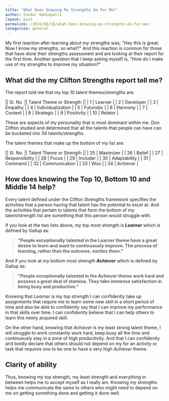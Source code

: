 ```yaml
---
title: 'What Does Knowing My Strengths Do For Me?'
author: Sundar Nadimpalli
layout: post
permalink: /2019/08/18/what-does-knowing-my-strengths-do-for-me/
categories: general
---
```


My first reaction after learning about my strengths was, "Hey this is great. Now I know my strengths, so what?" And this reaction is common for those that have done their strengths assessment and are looking at their report for the first time. Another question that I keep asking myself is, "How do I make use of my strengths to improve my situation?" 

## What did the my Clifton Strengths report tell me?

The report told me that my top 10 talent themes/strengths are: 

|| Sl. No. || Talent Theme or Strength  ||
| 1 | Learner |
| 2 | Developer |
| 3 | Empathy |
| 4 | Individualization |
| 5 | Futuristic |
| 6 | Harmony |
| 7 | Context |
| 8 | Strategic |
| 9 | Positivity |
| 10 | Relator |

These are aspects of my personality that is most dominant within me. Don Clifton studied and determined that all the talents that people can have can be bucketed into 34 talents/strengths. 

The talent themes that make up the bottom of my list are: 

|| Sl. No. || Talent Theme or Strength ||
| 25 | Maximizer |
| 26 | Belief |
| 27 | Responsibility |
| 28 | Focus |
| 29 | Includer |
| 30 | Adaptability |
| 31 | Command |
| 32 | Communication |
| 33 | Woo |
| 34 | Achiever |

## How does knowing the Top 10, Bottom 10 and Middle 14 help?

Every talent defined under the Clifton Strengths framework specifies the activities that a person having that talent has the potential to excel at. And the activities that pertain to talents that form the bottom of my talent/strength list are something that this person would struggle with. 

If you look at the two lists above, my top most strength is _**Learner**_ which is defined by Gallup as: 

> **"People exceptionally talented in the Learner theme have a great desire to learn and want to continuously improve. The process of learning, rather than the outcome, excites them."**

And if you look at my bottom most strength _**Achiever**_ which is defined by Gallup as:

> **"People exceptionally talented in the Achiever theme work hard and possess a great deal of stamina. They take immense satisfaction in being busy and productive."**

Knowing that _Learner_ is my top strength I can confidently take up assignments that require me to learn some new skill in a short period of time and also be able to confidently say that I can improve my performance in that skills over time. I can confidently believe that I can help others to learn this newly acquired skill. 

On the other hand, knowing that _Achiever_ is my least strong talent theme, I will struggle to work constantly work hard, keep busy all the time and continuously stay in a zone of high productivity. And that I can confidently and boldly declare that others should not depend on my for an activity or task that requires one to be one to have a very high _Achiever_ theme. 

## Clarity of ability

Thus, knowing my top strength, my least strength and everything in between helps me to accept myself as I really am. Knowing my strengths helps me communicate the same to others who might need to depend on me on getting something done and getting it done well. 
